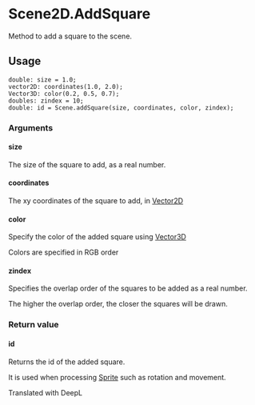 # Scene2D.AddSquare

Method to add a square to the scene.

## Usage

```
double: size = 1.0;
vector2D: coordinates(1.0, 2.0);
Vector3D: color(0.2, 0.5, 0.7);
doubles: zindex = 10;
double: id = Scene.addSquare(size, coordinates, color, zindex);
```

### Arguments

#### size

The size of the square to add, as a real number.

#### coordinates

The xy coordinates of the square to add, in [Vector2D](/lib/math/vec2)

#### color

Specify the color of the added square using [Vector3D](/lib/math/vec3)

Colors are specified in RGB order

#### zindex

Specifies the overlap order of the squares to be added as a real number.

The higher the overlap order, the closer the squares will be drawn.

### Return value

#### id

Returns the id of the added square.

It is used when processing [Sprite](/lib/2d/sprite/index) such as rotation and movement.

Translated with DeepL